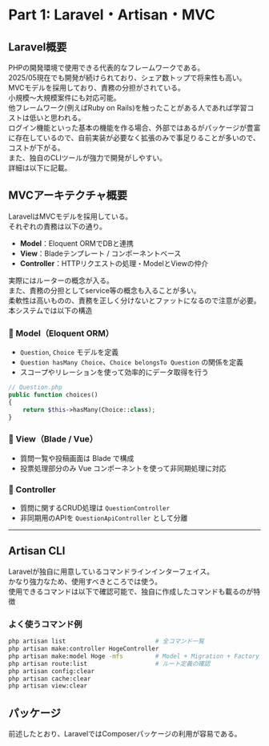# Part 1: Laravel・Artisan・MVC

## Laravel概要

PHPの開発環境で使用できる代表的なフレームワークである。  
2025/05現在でも開発が続けられており、シェア数トップで将来性も高い。  
MVCモデルを採用しており、責務の分担がされている。  
小規模〜大規模案件にも対応可能。  
他フレームワーク(例えばRuby on Rails)を触ったことがある人であれば学習コストは低いと思われる。  
ログイン機能といった基本の機能を作る場合、外部ではあるがパッケージが豊富に存在しているので、自前実装が必要なく拡張のみで事足りることが多いので、コストが下がる。  
また、独自のCLIツールが強力で開発がしやすい。  
詳細は以下に記載。


## MVCアーキテクチャ概要

LaravelはMVCモデルを採用している。  
それぞれの責務は以下の通り。

- **Model**：Eloquent ORMでDBと連携
- **View**：Bladeテンプレート / コンポーネントベース
- **Controller**：HTTPリクエストの処理・ModelとViewの仲介

実際にはルーターの概念が入る。  
また、責務の分担としてservice等の概念も入ることが多い。  
柔軟性は高いものの、責務を正しく分けないとファットになるので注意が必要。  
本システムでは以下の構造  

### 🔹 Model（Eloquent ORM）

- `Question`, `Choice` モデルを定義
- `Question hasMany Choice`、`Choice belongsTo Question` の関係を定義
- スコープやリレーションを使って効率的にデータ取得を行う

```php
// Question.php
public function choices()
{
    return $this->hasMany(Choice::class);
}
```

### 🔹 View（Blade / Vue）

- 質問一覧や投稿画面は Blade で構成
- 投票処理部分のみ Vue コンポーネントを使って非同期処理に対応

### 🔹 Controller

- 質問に関するCRUD処理は `QuestionController`
- 非同期用のAPIを `QuestionApiController` として分離

---

## Artisan CLI

Laravelが独自に用意しているコマンドラインインターフェイス。  
かなり強力なため、使用すべきところでは使う。  
使用できるコマンドは以下で確認可能で、独自に作成したコマンドも載るのが特徴 

### よく使うコマンド例

```bash
php artisan list                         # 全コマンド一覧
php artisan make:controller HogeController
php artisan make:model Hoge -mfs         # Model + Migration + Factory + Seeder 作成
php artisan route:list                   # ルート定義の確認
php artisan config:clear
php artisan cache:clear
php artisan view:clear
```


## パッケージ

前述したとおり、LaravelではComposerパッケージの利用が容易である。  
